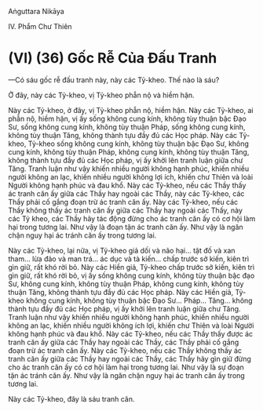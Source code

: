 Aṅguttara Nikāya

IV. Phẩm Chư Thiên

# (VI) (36) Gốc Rễ Của Ðấu Tranh

—Có sáu gốc rễ đấu tranh này, này các Tỷ-kheo. Thế nào là sáu?

Ở đây, này các Tỷ-kheo, vị Tỷ-kheo phẫn nộ và hiềm hận.

Này các Tỷ-kheo, ở đây, vị Tỷ-kheo phẫn nộ, hiềm hận. Này các Tỷ-kheo, ai phẫn nộ, hiềm hận, vị ấy sống không cung kính, không tùy thuận bậc Ðạo Sư, sống không cung kính, không tùy thuận Pháp, sống không cung kính, không tùy thuận Tăng, không thành tựu đầy đủ các Học pháp. Này các Tỷ-kheo, Tỷ-kheo sống không cung kính, không tùy thuận bậc Ðạo Sư, không cung kính, không tùy thuận Pháp, không cung kính, không tùy thuận Tăng, không thành tựu đầy đủ các Học pháp, vị ấy khởi lên tranh luận giữa chư Tăng. Tranh luận như vậy khiến nhiều người không hạnh phúc, khiến nhiều người không an lạc, khiến nhiều người không lợi ích, khiến chư Thiên và loài Người không hạnh phúc và đau khổ. Này các Tỷ-kheo, nếu các Thầy thấy ác tranh căn ấy giữa các Thầy hay ngoài các Thầy, này các Tỷ-kheo, các Thầy phải cố gắng đoạn trừ ác tranh căn ấy. Này các Tỷ-kheo, nếu các Thầy không thấy ác tranh căn ấy giữa các Thầy hay ngoài các Thấy, này các Tỷ kheo, các Thầy hãy tác động đừng cho ác tranh căn ấy có cơ hội làm hại trong tương lai. Như vậy là đoạn tận ác tranh căn ấy. Như vậy là ngăn chận nguy hại ác tránh căn ấy trong tương lai.

Này các Tỷ-kheo, lại nữa, vị Tỷ-kheo giả dối và não hại... tật đố và xan tham... lừa đảo và man trá... ác dục và tà kiến... chấp trước sở kiến, kiên trì gìn giữ, rất khó rời bỏ. Này các Hiền giả, Tỷ-kheo chấp trước sở kiến, kiên trì gìn giữ, rất khó rời bỏ, vị ấy sống không cung kính, không tùy thuận bậc đạo Sư, không cung kính, không tùy thuận Pháp, không cung kính, không tùy thuận Tăng, không thành tựu đầy đủ các Học pháp. Này các Hiền giả, Tỷ-kheo không cung kính, không tùy thuận bậc Ðạo Sư... Pháp... Tăng... không thành tựu đầy đủ các Học pháp, vị ấy khởi lên tranh luận giữa chư Tăng. Tranh luận như vậy khiến nhiều người không hạnh phúc, khiến nhiều người không an lạc, khiến nhiều người không ích lợi, khiến chư Thiên và loài Người không hạnh phúc và đau khổ. Này các Tỷ-kheo, nếu các Thầy thấy được ác tranh căn ấy giữa các Thầy hay ngoài các Thầy, các Thầy phải cố gắng đoạn trừ ác tranh căn ấy. Này các Tỷ-kheo, nếu các Thầy không thấy ác tranh căn ấy giữa các Thầy hay ngoài các Thầy, các Thầy hãy gìn giữ đừng cho ác tranh căn ấy có cơ hội làm hại trong tương lai. Như vậy là sự đoạn tận ác tránh căn ấy. Như vậy là ngăn chặn nguy hại ác tranh căn ấy trong tương lai.

Này các Tỷ-kheo, đây là sáu tranh căn.

